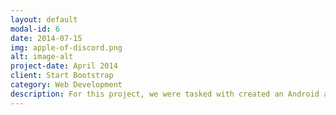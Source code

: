 ```yaml
---
layout: default
modal-id: 6
date: 2014-07-15
img: apple-of-discord.png
alt: image-alt
project-date: April 2014
client: Start Bootstrap
category: Web Development
description: For this project, we were tasked with created an Android application. The group I am in have decided to create a meal planner/grocery list generator app. It has three main functions:\ 1. Creating and discovering recipes. 2. Creating a meal plan based on the recipes the user selected. 3. Generating an editable grocery list based on what ingredients are needed for the planned meals. \nTesting newline \n\nagain
---
```

